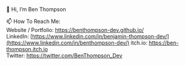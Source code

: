 👋 Hi, I’m Ben Thompson  

📫 How To Reach Me:  
Website / Portfolio: https://benthompson-dev.github.io/  
LinkedIn: [https://www.linkedin.com/in/benjamin-thompson-dev/](https://www.linkedin.com/in/benthompson-dev/) 
itch.io: https://ben-thompson.itch.io  
Twitter: https://twitter.com/BenThompson_Dev

<!---
BenThompson-Dev/BenThompson-Dev is a ✨ special ✨ repository because its `README.md` (this file) appears on your GitHub profile.
You can click the Preview link to take a look at your changes.
--->
